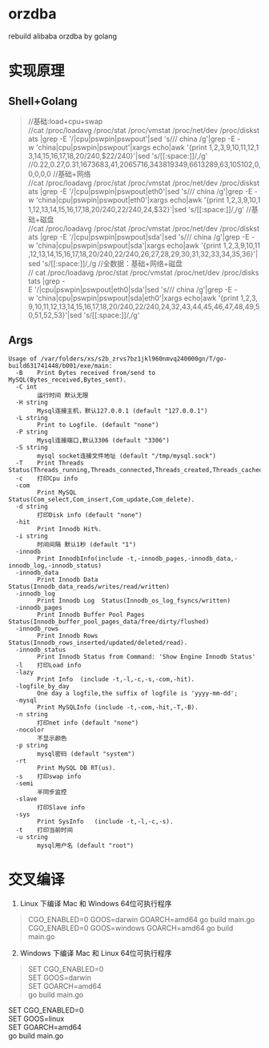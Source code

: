 # orzdba
rebuild alibaba orzdba by golang

# 实现原理 

## Shell+Golang

> //基础:load+cpu+swap
//cat /proc/loadavg /proc/stat /proc/vmstat /proc/net/dev /proc/diskstats |grep -E '/|cpu|pswpin|pswpout'|sed 's/\// china /g'|grep -E -w 'china|cpu|pswpin|pswpout'|xargs echo|awk '{print $1,$2,$3,$9,$10,$11,$12,$13,$14,$15,$16,$17,$18,$20/240,$22/240}'|sed 's/[[:space:]]/,/g'
//0.22,0.27,0.31,1673683,41,2065716,343819349,6613289,63,105102,0,0,0,0,0
//基础+网络
//cat /proc/loadavg /proc/stat /proc/vmstat /proc/net/dev /proc/diskstats |grep -E '/|cpu|pswpin|pswpout|eth0'|sed 's/\// china /g'|grep -E -w 'china|cpu|pswpin|pswpout|eth0'|xargs echo|awk '{print $1,$2,$3,$9,$10,$11,$12,$13,$14,$15,$16,$17,$18,$20/240,$22/240,$24,$32}'|sed 's/[[:space:]]/,/g'
//基础+磁盘
//cat /proc/loadavg /proc/stat /proc/vmstat /proc/net/dev /proc/diskstats |grep -E '/|cpu|pswpin|pswpout|sda'|sed 's/\// china /g'|grep -E -w 'china|cpu|pswpin|pswpout|sda'|xargs echo|awk '{print $1,$2,$3,$9,$10,$11,$12,$13,$14,$15,$16,$17,$18,$20/240,$22/240,$26,$27,$28,$29,$30,$31,$32,$33,$34,$35,$36}'|sed 's/[[:space:]]/,/g
//全数据：基础+网络+磁盘
// cat /proc/loadavg /proc/stat /proc/vmstat /proc/net/dev /proc/diskstats |grep -E '/|cpu|pswpin|pswpout|eth0|sda'|sed 's/\// china /g'|grep -E -w 'china|cpu|pswpin|pswpout|sda|eth0'|xargs echo|awk '{print $1,$2,$3,$9,$10,$11,$12,$13,$14,$15,$16,$17,$18,$20/240,$22/240,$24,$32,$43,$44,$45,$46,$47,$48,$49,$50,$51,$52,$53}'|sed 's/[[:space:]]/,/g'

## Args

```
Usage of /var/folders/xs/s2b_zrvs7bz1jkl960nmvq240000gn/T/go-build631741448/b001/exe/main:
  -B	Print Bytes received from/send to MySQL(Bytes_received,Bytes_sent).
  -C int
    	运行时间 默认无限
  -H string
    	Mysql连接主机，默认127.0.0.1 (default "127.0.0.1")
  -L string
    	Print to Logfile. (default "none")
  -P string
    	Mysql连接端口,默认3306 (default "3306")
  -S string
    	mysql socket连接文件地址 (default "/tmp/mysql.sock")
  -T	Print Threads Status(Threads_running,Threads_connected,Threads_created,Threads_cached).
  -c	打印Cpu info
  -com
    	Print MySQL Status(Com_select,Com_insert,Com_update,Com_delete).
  -d string
    	打印Disk info (default "none")
  -hit
    	Print Innodb Hit%.
  -i string
    	时间间隔 默认1秒 (default "1")
  -innodb
    	Print InnodbInfo(include -t,-innodb_pages,-innodb_data,-innodb_log,-innodb_status)
  -innodb_data
    	Print Innodb Data Status(Innodb_data_reads/writes/read/written)
  -innodb_log
    	Print Innodb Log  Status(Innodb_os_log_fsyncs/written)
  -innodb_pages
    	Print Innodb Buffer Pool Pages Status(Innodb_buffer_pool_pages_data/free/dirty/flushed)
  -innodb_rows
    	Print Innodb Rows Status(Innodb_rows_inserted/updated/deleted/read).
  -innodb_status
    	Print Innodb Status from Command: 'Show Engine Innodb Status'
  -l	打印Load info
  -lazy
    	Print Info  (include -t,-l,-c,-s,-com,-hit).
  -logfile_by_day
    	One day a logfile,the suffix of logfile is 'yyyy-mm-dd';
  -mysql
    	Print MySQLInfo (include -t,-com,-hit,-T,-B).
  -n string
    	打印net info (default "none")
  -nocolor
    	不显示颜色
  -p string
    	mysql密码 (default "system")
  -rt
    	Print MySQL DB RT(us).
  -s	打印swap info
  -semi
    	半同步监控
  -slave
    	打印Slave info
  -sys
    	Print SysInfo   (include -t,-l,-c,-s).
  -t	打印当前时间
  -u string
    	mysql用户名 (default "root")
  ```
  

# 交叉编译

1. Linux 下编译 Mac 和 Windows 64位可执行程序

> CGO_ENABLED=0 GOOS=darwin GOARCH=amd64 go build main.go  
CGO_ENABLED=0 GOOS=windows GOARCH=amd64 go build main.go  

2. Windows 下编译 Mac 和 Linux 64位可执行程序

> SET CGO_ENABLED=0  
SET GOOS=darwin  
SET GOARCH=amd64  
go build main.go  
  
SET CGO_ENABLED=0  
SET GOOS=linux  
SET GOARCH=amd64  
go build main.go  
